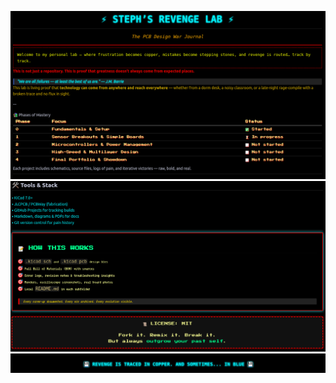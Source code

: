 ![Steph's Revenge Lab](./Img/RevengeLab1.png)
![Steph's Revenge Lab](./Img/RevengeLab2.png)
![Steph's Revenge Lab](./Img/RevengeLab3.png)
